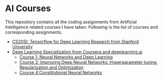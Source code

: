 # AI Courses
This repository contains all the coding assignments from Artificial Intelligence related courses I have taken. Following is 
the list of courses and corresponding assignments. 
- [CS20SI: Tensorflow for Deep Learning Research from Stanford University](http://web.stanford.edu/class/cs20si/)
- [Deep Learning Specialization from Coursera and deeplearning.ai](https://www.deeplearning.ai/)
  - [Course 1: Neural Networks and Deep Learning](https://www.coursera.org/learn/neural-networks-deep-learning)
  - [Course 2: Improving Deep Neural Networks: Hyperparameter tuning, Regularization and Optimization](https://www.coursera.org/learn/deep-neural-network)
  - [Course 4:Constitutional Neural Networks ](https://www.coursera.org/learn/convolutional-neural-networks)
